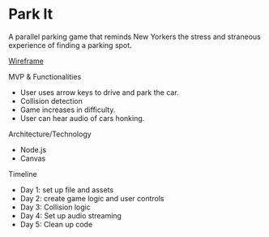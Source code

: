 # Park It

A parallel parking game that reminds New Yorkers the stress and straneous experience of finding a parking spot.


[Wireframe](https://wireframe.cc/gpDeId)

MVP & Functionalities
* User uses arrow keys to drive and park the car.
* Collision detection
* Game increases in difficulty.
* User can hear audio of cars honking.

Architecture/Technology
* Node.js
* Canvas

Timeline
* Day 1: set up file and assets
* Day 2: create game logic and user controls
* Day 3: Collision logic
* Day 4: Set up audio streaming
* Day 5: Clean up code
